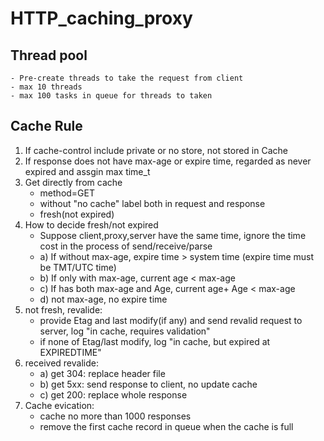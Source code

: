 # HTTP_caching_proxy

## Thread pool
    - Pre-create threads to take the request from client
    - max 10 threads
    - max 100 tasks in queue for threads to taken

## Cache Rule
1. If cache-control include private or no store, not stored in Cache
2. If response does not have max-age or expire time, regarded as never expired and assgin max time_t
3. Get directly from cache
    - method=GET
    - without "no cache" label both in request and response
    - fresh(not expired)
4. How to decide fresh/not expired
    - Suppose client,proxy,server have the same time, ignore the time cost in the process of send/receive/parse
    - a) If without max-age, expire time > system time (expire time must be TMT/UTC time)
    - b) If only with max-age, current age < max-age
    - c) If has both max-age and Age, current age+ Age < max-age   
    - d) not max-age, no expire time
5. not fresh, revalide:
    - provide Etag and last modify(if any) and send revalid request to server, log "in cache, requires validation"
    - if none of Etag/last modify, log "in cache, but expired at EXPIREDTIME"
6. received revalide:
    - a) get 304: replace header file
    - b) get 5xx: send response to client, no update cache
    - c) get 200: replace whole response
7. Cache evication:
    - cache no more than 1000 responses
    - remove the first cache record in queue when the cache is full
